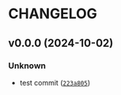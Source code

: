 # CHANGELOG

## v0.0.0 (2024-10-02)

### Unknown

* test commit ([`223a805`](https://github.com/salonensamuli/testpackage/commit/223a805cbf3b00eee4a262a2fd2f0dbda6254512))
